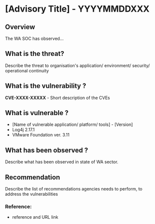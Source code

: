 # [Advisory Title] - YYYYMMDDXXX

## Overview
The WA SOC has observed…

## What is the threat?
Describe the threat to organisation's application/ environment/ security/ operational continuity

## What is the vulnerability ?

**CVE-XXXX-XXXXX** - Short description of the CVEs

## What is vulnerable ? 
-   [Name of vulnerable application/ platform/ tools] - [Version]
- Log4j 2.17.1
- VMware Foundation ver. 3.11

## What has been observed ?
Describe what has been observed in state of WA sector.

## Recommendation
Describe the list of recommendations agencies needs to perform, to address the vulnerabilities

### Reference:
* reference and URL link